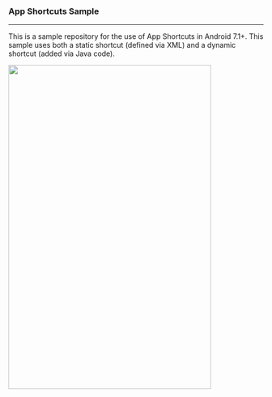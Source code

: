 ### App Shortcuts Sample
---
This is a sample repository for the use of App Shortcuts in Android 7.1+. This sample uses both a static shortcut (defined via XML) and a dynamic shortcut (added via Java code).

<img src='images/sample.gif' width='400' height='640' />